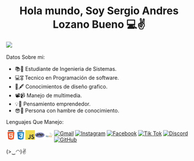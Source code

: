 <div>
<h1 align ="center"> Hola mundo, Soy Sergio Andres Lozano Bueno 💻✌️ </h1>
</div>

<img src="https://github.com/SergiusYT/SergiusYT/blob/main/banner.gif">



Datos Sobre mi:

- 📚📖 Estudiante de Ingenieria de Sistemas.
- 💻🎖️ Tecnico en Programación de software.
- 🎨🖋️ Conocimientos de diseño grafico.
- 📽️📹 Manejo de multimedia.
- 💡🧠 Pensamiento emprendedor.
- 😎🧐 Persona con hambre de conocimiento.


Lenguajes Que Manejo:

<img align="left" alt="HTML5" width="26px" src="https://raw.githubusercontent.com/github/explore/80688e429a7d4ef2fca1e82350fe8e3517d3494d/topics/html/html.png" />

<img align="left" alt="CSS3" width="26px" src="https://raw.githubusercontent.com/github/explore/80688e429a7d4ef2fca1e82350fe8e3517d3494d/topics/css/css.png" />

<img align="left" alt="JavaScript" width="26px" src="https://raw.githubusercontent.com/github/explore/80688e429a7d4ef2fca1e82350fe8e3517d3494d/topics/javascript/javascript.png" />

<img align="left" alt="Php" width="26px" src="https://raw.githubusercontent.com/github/explore/80688e429a7d4ef2fca1e82350fe8e3517d3494d/topics/php/php.png" />

<img align="left" alt="MySQL" width="26px" src="https://raw.githubusercontent.com/github/explore/80688e429a7d4ef2fca1e82350fe8e3517d3494d/topics/mysql/mysql.png" />



  
[![Gmail](https://img.shields.io/badge/%3A-Gmail-%2316b81b?logo=gmail)](mailto:sergiolozanobueno2005@gmail.com) [![Instagram](https://img.shields.io/badge/:-Instagram-red?logo=instagram)](https://instagram.com/sergio_andres_lozano_?igshid=OGQ5ZDc2ODk2ZA==)  [![Facebook](https://img.shields.io/badge/%3A-Facebook-blue?logo=facebook)](https://www.facebook.com/sergioandres.lozanobuenos.7?mibextid=ZbWKwL)   [![Tik Tok](https://img.shields.io/badge/%3A-Tik%20Tok-gray?logo=tiktok)](https://www.tiktok.com/@sergiusyt007?_t=8gALdL1rk5F&_r=1) [![Discord](https://img.shields.io/badge/%3A-Discord-%234437b3?logo=discord)](https://discordapp.com/users/755600862780588084)  [![GitHub](https://img.shields.io/badge/%3A-GitHub-black?logo=github)](https://github.com/SergiusYT) 




(>‿◠)✌
